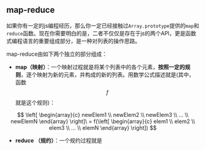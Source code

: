 ## map-reduce
如果你有一定的js编程经历，那么你一定已经接触过`Array.prototype`提供的`map`和`reduce`函数。现在你需要明白的是，二者不仅仅是存在于js的两个API，更是函数式编程语言的重要组成部分，是一种对列表的操作思路。

map-reduce由如下两个独立的部分组成：
- __map（映射）__：一个映射过程就是将某个列表中的各个元素，__按照一定的规则__，逐个映射为新的元素，并构成的新的列表。用数学公式描述就是(其中，函数$$ f $$就是这个规则)：

$$
\left[ \begin{array}{c} newElem1 \\ newElem2 \\ newElem3 \\ ... \\ newElemN  \end{array} \right]\ = f(\left[  \begin{array}{c} elem1 \\ elem2 \\ elem3 \\ ... \\ elemN \end{array} \right]) 
$$

- __reduce （规约）__：一个规约过程就是